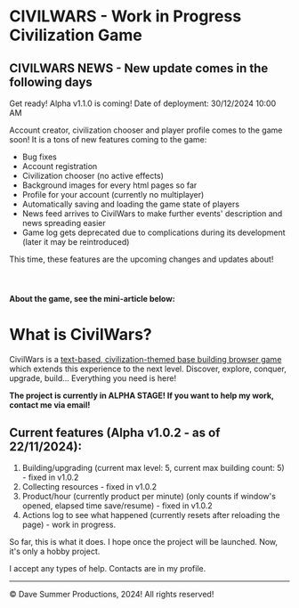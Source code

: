 # CIVILWARS - Work in Progress Civilization Game

## CIVILWARS NEWS - New update comes in the following days

Get ready! Alpha v1.1.0 is coming!
Date of deployment: 30/12/2024 10:00 AM

Account creator, civilization chooser and player profile comes to the game soon!
It is a tons of new features coming to the game:

* Bug fixes
* Account registration
* Civilization chooser (no active effects)
* Background images for every html pages so far
* Profile for your account (currently no multiplayer)
* Automatically saving and loading the game state of players
* News feed arrives to CivilWars to make further events' description and news spreading easier
* Game log gets deprecated due to complications during its development (later it may be reintroduced)

This time, these features are the upcoming changes and updates about!<br /><br /><br />
#### About the game, see the mini-article below:

# What is CivilWars?

CivilWars is a <ins>text-based, civilization-themed base building browser game</ins> which
extends this experience to the next level.
Discover, explore, conquer, upgrade, build... Everything you need is here!

<b>The project is currently in ALPHA STAGE! If you want to help my work, contact me via email!</b>

## Current features (Alpha v1.0.2 - as of 22/11/2024):
1. Building/upgrading (current max level: 5, current max building count: 5) - fixed in v1.0.2
2. Collecting resources - fixed in v1.0.2
3. Product/hour (currently product per minute) (only counts if window's opened, elapsed time save/resume) - fixed in v1.0.2
4. Actions log to see what happened (currently resets after reloading the page) - work in progress.

So far, this is what it does.
I hope once the project will be launched. Now, it's only a hobby project.

I accept any types of help. Contacts are in my profile.


---


© Dave Summer Productions, 2024! All rights reserved!
